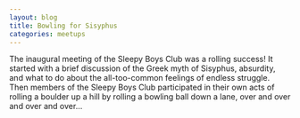 ```yaml
---
layout: blog
title: Bowling for Sisyphus
categories: meetups
---
```


The inaugural meeting of the Sleepy Boys Club was a rolling success! It started with a brief discussion of the Greek myth of Sisyphus, absurdity, and what to do about the all-too-common feelings of endless struggle. Then members of the Sleepy Boys Club participated in their own acts of rolling a boulder up a hill by rolling a bowling ball down a lane, over and over and over and over…
